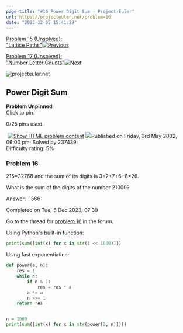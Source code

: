 ```yaml
---
page-title: "#16 Power Digit Sum - Project Euler"
url: https://projecteuler.net/problem=16
date: "2023-12-05 15:41:29"
---
```

[Problem 15 (Unsolved):  
"Lattice Paths"![Previous](https://projecteuler.net/images/icons/arrow_left_unsolved.png)](https://projecteuler.net/problem=15)

[Problem 17 (Unsolved):  
"Number Letter Counts"![Next](https://projecteuler.net/images/icons/arrow_right_unsolved.png)](https://projecteuler.net/problem=17)

![projecteuler.net](https://projecteuler.net/images/clipart/print_page_logo.png)

## Power Digit Sum

**Problem Unpinned**  
Click to pin.

0/25 pins used.

 [![](https://projecteuler.net/images/icons/file_html.png "Show HTML problem content")](https://projecteuler.net/minimal=16) ![](https://projecteuler.net/images/icons/info.png)Published on Friday, 3rd May 2002, 06:00 pm; Solved by 237439;  
Difficulty rating: 5%

### Problem 16

215\=32768 and the sum of its digits is 3+2+7+6+8\=26.

What is the sum of the digits of the number 21000?

  

Answer:  1366

Completed on Tue, 5 Dec 2023, 07:39

Go to the thread for [problem 16](https://projecteuler.net/thread=16) in the forum.



Using Python's built-in function:
```python
print(sum([int(x) for x in str(1 << 1000)]))
```

Using fast exponentiation:
```python
def power(a, n):
    res = 1
    while n:
        if n & 1:
            res = res * a
        a *= a
        n >>= 1
    return res


n = 1000
print(sum([int(x) for x in str(power(2, n))]))
```
